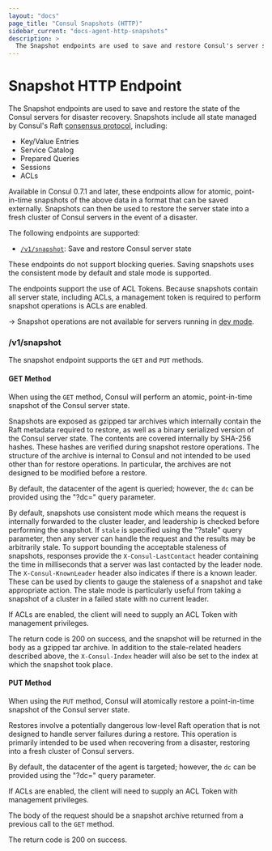 ```yaml
---
layout: "docs"
page_title: "Consul Snapshots (HTTP)"
sidebar_current: "docs-agent-http-snapshots"
description: >
  The Snapshot endpoints are used to save and restore Consul's server state for disaster recovery.
---
```


# Snapshot HTTP Endpoint

The Snapshot endpoints are used to save and restore the state of the Consul
servers for disaster recovery. Snapshots include all state managed by Consul's
Raft [consensus protocol](/docs/internals/consensus.html), including:

* Key/Value Entries
* Service Catalog
* Prepared Queries
* Sessions
* ACLs

Available in Consul 0.7.1 and later, these endpoints allow for atomic,
point-in-time snapshots of the above data in a format that can be saved
externally. Snapshots can then be used to restore the server state into a fresh
cluster of Consul servers in the event of a disaster.

The following endpoints are supported:

* [`/v1/snapshot`](#snapshot): Save and restore Consul server state

These endpoints do not support blocking queries. Saving snapshots uses the
consistent mode by default and stale mode is supported.

The endpoints support the use of ACL Tokens. Because snapshots contain all
server state, including ACLs, a management token is required to perform snapshot
operations is ACLs are enabled.

-> Snapshot operations are not available for servers running in
   [dev mode](/docs/agent/options.html#_dev).

### <a name="snapshot"></a> /v1/snapshot

The snapshot endpoint supports the `GET` and `PUT` methods.

#### GET Method

When using the `GET` method, Consul will perform an atomic, point-in-time
snapshot of the Consul server state.

Snapshots are exposed as gzipped tar archives which internally contain the Raft
metadata required to restore, as well as a binary serialized version of the Consul
server state. The contents are covered internally by SHA-256 hashes. These hashes
are verified during snapshot restore operations. The structure of the archive is
internal to Consul and not intended to be used other than for restore operations.
In particular, the archives are not designed to be modified before a restore.

By default, the datacenter of the agent is queried; however, the `dc` can be
provided using the "?dc=" query parameter.

By default, snapshots use consistent mode which means the request is internally
forwarded to the cluster leader, and leadership is checked before performing the
snapshot. If `stale` is specified using the "?stale" query parameter, then any
server can handle the request and the results may be arbitrarily stale. To support
bounding the acceptable staleness of snapshots, responses provide the `X-Consul-LastContact`
header containing the time in milliseconds that a server was last contacted by
the leader node. The `X-Consul-KnownLeader` header also indicates if there is a
known leader. These can be used by clients to gauge the staleness of a snapshot
and take appropriate action. The stale mode is particularly useful from taking a
snapshot of a cluster in a failed state with no current leader.

If ACLs are enabled, the client will need to supply an ACL Token with management
privileges.

The return code is 200 on success, and the snapshot will be returned in the body
as a gzipped tar archive. In addition to the stale-related headers described above,
the `X-Consul-Index` header will also be set to the index at which the snapshot took
place.

#### PUT Method

When using the `PUT` method, Consul will atomically restore a point-in-time
snapshot of the Consul server state.

Restores involve a potentially dangerous low-level Raft operation that is not
designed to handle server failures during a restore. This operation is primarily
intended to be used when recovering from a disaster, restoring into a fresh
cluster of Consul servers.

By default, the datacenter of the agent is targeted; however, the `dc` can be
provided using the "?dc=" query parameter.

If ACLs are enabled, the client will need to supply an ACL Token with management
privileges.

The body of the request should be a snapshot archive returned from a previous call
to the `GET` method.

The return code is 200 on success.

